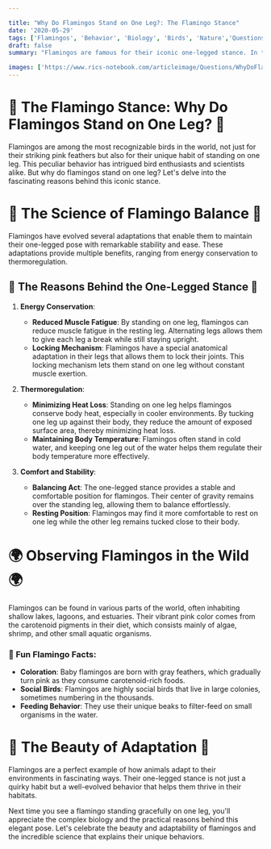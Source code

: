 ```yaml
---

title: "Why Do Flamingos Stand on One Leg?: The Flamingo Stance"
date: '2020-05-29'
tags: ['Flamingos', 'Behavior', 'Biology', 'Birds', 'Nature','Questions']
draft: false
summary: "Flamingos are famous for their iconic one-legged stance. In this blog post, we explore the reasons behind this peculiar behavior and how it benefits these beautiful birds."

images: ['https://www.rics-notebook.com/articleimage/Questions/WhyDoFlamingosStandOnOneLeg.webp']
---
```


# 🦩 The Flamingo Stance: Why Do Flamingos Stand on One Leg? 🦩

Flamingos are among the most recognizable birds in the world, not just for their striking pink feathers but also for their unique habit of standing on one leg. This peculiar behavior has intrigued bird enthusiasts and scientists alike. But why do flamingos stand on one leg? Let's delve into the fascinating reasons behind this iconic stance.

# 🔬 The Science of Flamingo Balance 🔬

Flamingos have evolved several adaptations that enable them to maintain their one-legged pose with remarkable stability and ease. These adaptations provide multiple benefits, ranging from energy conservation to thermoregulation.

## 🧠 The Reasons Behind the One-Legged Stance 🧠

1. **Energy Conservation**:
   - **Reduced Muscle Fatigue**: By standing on one leg, flamingos can reduce muscle fatigue in the resting leg. Alternating legs allows them to give each leg a break while still staying upright.
   - **Locking Mechanism**: Flamingos have a special anatomical adaptation in their legs that allows them to lock their joints. This locking mechanism lets them stand on one leg without constant muscle exertion.

2. **Thermoregulation**:
   - **Minimizing Heat Loss**: Standing on one leg helps flamingos conserve body heat, especially in cooler environments. By tucking one leg up against their body, they reduce the amount of exposed surface area, thereby minimizing heat loss.
   - **Maintaining Body Temperature**: Flamingos often stand in cold water, and keeping one leg out of the water helps them regulate their body temperature more effectively.

3. **Comfort and Stability**:
   - **Balancing Act**: The one-legged stance provides a stable and comfortable position for flamingos. Their center of gravity remains over the standing leg, allowing them to balance effortlessly.
   - **Resting Position**: Flamingos may find it more comfortable to rest on one leg while the other leg remains tucked close to their body.

# 🌍 Observing Flamingos in the Wild 🌍

Flamingos can be found in various parts of the world, often inhabiting shallow lakes, lagoons, and estuaries. Their vibrant pink color comes from the carotenoid pigments in their diet, which consists mainly of algae, shrimp, and other small aquatic organisms.

### 🦩 Fun Flamingo Facts:

- **Coloration**: Baby flamingos are born with gray feathers, which gradually turn pink as they consume carotenoid-rich foods.
- **Social Birds**: Flamingos are highly social birds that live in large colonies, sometimes numbering in the thousands.
- **Feeding Behavior**: They use their unique beaks to filter-feed on small organisms in the water.

# 🌟 The Beauty of Adaptation 🌟

Flamingos are a perfect example of how animals adapt to their environments in fascinating ways. Their one-legged stance is not just a quirky habit but a well-evolved behavior that helps them thrive in their habitats.

Next time you see a flamingo standing gracefully on one leg, you'll appreciate the complex biology and the practical reasons behind this elegant pose. Let's celebrate the beauty and adaptability of flamingos and the incredible science that explains their unique behaviors.
